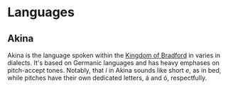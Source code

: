 # Languages

## Akina

Akina is the language spoken within the [Kingdom of Bradford](./kingdoms.md#bradford) in varies in dialects. It's based on Germanic languages and has heavy emphases on pitch-accept tones. Notably, that *i* in Akina sounds like short *e*, as in bed, while pitches have their own dedicated letters, á and ó, respectfully.